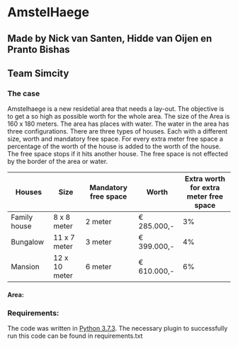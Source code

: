 # AmstelHaege

## Made by Nick van Santen, Hidde van Oijen en Pranto Bishas
## Team Simcity


### The case
Amstelhaege is a new residetial area that needs a lay-out. The objective is to get a so high as possible worth for the whole area. The size of the Area is 160 x 180 meters. The area has places with water. The water in the area has three configurations. There are three types of houses. Each with a different size, worth and mandatory free space. For every extra meter free space a percentage of the worth of the house is added to the worth of the house. The free space stops if it hits another house. The free space is not effected by the border of the area or water.

| Houses        | Size            | Mandatory free space  | Worth         | Extra worth for extra meter free space |
| ------------- |-----------------|-----------------------|---------------|----------------------------------------|
| Family house  | 8 x 8 meter     | 2 meter               | € 285.000,-   | 3%                                     |
| Bungalow      | 11 x 7 meter    | 3 meter               | € 399.000,-   | 4%                                     |
| Mansion       | 12 x 10 meter   | 6 meter               | € 610.000,-   | 6%                                     |

#### Area:

### Requirements:
The code was written in [Python 3.7.3](https://www.python.org/downloads/). The necessary plugin to successfully run this code can be found in requirements.txt
